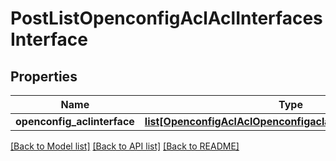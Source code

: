 # PostListOpenconfigAclAclInterfacesInterface

## Properties
Name | Type | Description | Notes
------------ | ------------- | ------------- | -------------
**openconfig_aclinterface** | [**list[OpenconfigAclAclOpenconfigaclaclInterfacesInterface]**](OpenconfigAclAclOpenconfigaclaclInterfacesInterface.md) |  | [optional] 

[[Back to Model list]](../README.md#documentation-for-models) [[Back to API list]](../README.md#documentation-for-api-endpoints) [[Back to README]](../README.md)


